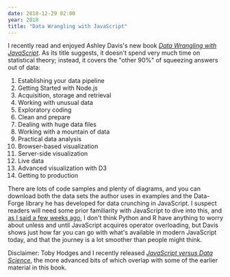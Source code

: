 ```yaml
---
date: 2018-12-29 02:00
year: 2018
title: "Data Wrangling with JavaScript"
---
```


I recently read and enjoyed Ashley Davis's new book
*[Data Wrangling with JavaScript](https://www.manning.com/books/data-wrangling-with-javascript)*.
As its title suggests,
it doesn't spend very much time on statistical theory;
instead,
it covers the "other 90%" of squeezing answers out of data:

1.  Establishing your data pipeline
2.  Getting Started with Node.js
3.  Acquisition, storage and retrieval
4.  Working with unusual data
5.  Exploratory coding
6.  Clean and prepare
7.  Dealing with huge data files
8.  Working with a mountain of data
9.  Practical data analysis
10. Browser-based visualization
11. Server-side visualization
12. Live data
13. Advanced visualization with D3
14. Getting to production

There are lots of code samples and plenty of diagrams,
and you can download both the data sets the author uses in examples
and the Data-Forge library he has developed for data crunching in JavaScript.
I suspect readers will need some prior familiarity with JavaScript to dive into this,
and [as I said a few weeks ago]({{site.github.url}}/2018/12/02/one-last-step.html),
I don't think Python and R have anything to worry about
unless and until JavaScript acquires operator overloading,
but Davis shows just how far you can go with what's available in modern JavaScript today,
and that the journey is a lot smoother than people might think.

Disclaimer: Toby Hodges and I recently released
*[JavaScript versus Data Science](https://software-tools-in-javascript.github.io/js-vs-ds/)*,
the more advanced bits of which overlap with some of the earlier material in this book.
